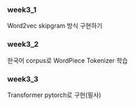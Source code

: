 ### week3_1
Word2vec skipgram 방식 구현하기 

### week3_2
한국어 corpus로 WordPiece Tokenizer 학습 

### week3_3
Transformer pytorch로 구현(필사)



